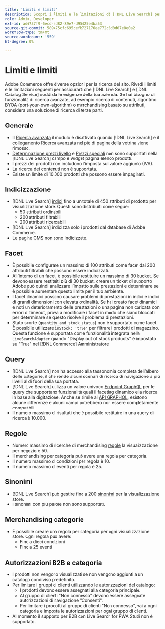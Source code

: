 ```yaml
---
title: 'Limiti e limiti'
description: Scopri i limiti e le limitazioni di [!DNL Live Search] per soddisfare le esigenze dell'azienda.
role: Admin, Developer
exl-id: ad6737f9-6ecd-4d82-89e7-d95425e4ba53
source-git-commit: 589475cfc695cefb727176ee772c8d0d07e8e0a2
workflow-type: tm+mt
source-wordcount: '559'
ht-degree: 0%

---
```


# Limiti e limiti

Adobe Commerce offre diverse opzioni per la ricerca del sito. Rivedi i limiti e le limitazioni seguenti per assicurarti che [!DNL Live Search] e [!DNL Catalog Service] soddisfa le esigenze della tua azienda. Se hai bisogno di funzionalità di ricerca avanzate, ad esempio ricerca di contenuti, algoritmo BYOA (port-your-own-algorithm) o merchandising basato su attributi, considera una soluzione di ricerca di terze parti.

## Generale

- Il [Ricerca avanzata](https://experienceleague.adobe.com/en/docs/commerce-admin/catalog/catalog/search/search) il modulo è disattivato quando [!DNL Live Search] e il collegamento Ricerca avanzata nel piè di pagina della vetrina viene rimosso.
- [Determinazione prezzi livello](https://experienceleague.adobe.com/en/docs/commerce-admin/catalog/products/pricing/product-price-tier) e [Prezzi speciali](https://experienceleague.adobe.com/en/docs/commerce-admin/catalog/products/pricing/product-price-special) non sono supportati nella [!DNL Live Search] campo e widget pagina elenco prodotti.
- I prezzi dei prodotti non includono l&#39;imposta sul valore aggiunto (IVA).
- La ricerca dei contenuti non è supportata.
- Esiste un limite di 10.000 prodotti che possono essere impaginati.

## Indicizzazione

- [!DNL Live Search] [indici](indexing.md) fino a un totale di 450 attributi di prodotto per visualizzazione store. Questi sono distribuiti come segue:
   - 50 attributi ordinabili
   - 200 attributi filtrabili
   - 200 attributi ricercabili
- [!DNL Live Search] indicizza solo i prodotti dal database di Adobe Commerce.
- Le pagine CMS non sono indicizzate.

## Facet

- È possibile configurare un massimo di 100 attributi come facet dai 200 attributi filtrabili che possono essere indicizzati.
- All’interno di un facet, è possibile restituire un massimo di 30 bucket. Se devono essere restituiti più di 30 bucket, [creare un ticket di supporto](https://experienceleague.adobe.com/en/docs/commerce-knowledge-base/kb/help-center-guide/magento-help-center-user-guide) Adobe può quindi analizzare l’impatto sulle prestazioni e determinare se è possibile aumentare questo limite per il tuo ambiente.
- I facet dinamici possono causare problemi di prestazioni in indici e indici di grandi dimensioni con elevata ordinalità. Se hai creato facet dinamici e noti un deterioramento delle prestazioni o una pagina non caricata con errori di timeout, prova a modificare i facet in modo che siano bloccati per determinare se questo risolve il problema di prestazioni.
- Stato scorte (`quantity_and_stock_status`) non è supportato come facet. È possibile utilizzare `inStock: 'true'` per filtrare i prodotti di magazzino. Questa funzione è supportata come funzionalità integrata nella `LiveSearchAdapter` quando &quot;Display out of stock products&quot; è impostato su &quot;True&quot; nel [!DNL Commerce] Amministratore

## Query

- [!DNL Live Search] non ha accesso alla tassonomia completa dell’albero delle categorie, il che rende alcuni scenari di ricerca di navigazione a più livelli al di fuori della sua portata.
- [!DNL Live Search] utilizza un valore univoco [Endpoint GraphQL](https://developer.adobe.com/commerce/services/graphql/live-search/) per le query che supportano funzionalità quali il faceting dinamico e la ricerca in base alla digitazione. Anche se simile al [API GRAPHQL](https://developer.adobe.com/commerce/webapi/graphql/), esistono alcune differenze e alcuni campi potrebbero non essere completamente compatibili.
- Il numero massimo di risultati che è possibile restituire in una query di ricerca è 10.000.

## Regole

- Numero massimo di ricerche di merchandising [regole](rules.md) la visualizzazione per negozio è 50.
- Il merchandising per categoria può avere una regola per categoria.
- Il numero massimo di condizioni per regola è 10.
- Il numero massimo di eventi per regola è 25.

## Sinonimi

- [!DNL Live Search] può gestire fino a 200 [sinonimi](synonyms.md) per la visualizzazione store.
- I sinonimi con più parole non sono supportati.

## Merchandising categorie

- È possibile creare una regola per categoria per ogni visualizzazione store. Ogni regola può avere:
   - Fino a dieci condizioni
   - Fino a 25 eventi

## Autorizzazioni B2B e categoria

- I prodotti non vengono visualizzati se non vengono aggiunti a un catalogo condiviso predefinito.
- Per limitare i gruppi di clienti utilizzando le autorizzazioni del catalogo:
   - I prodotti devono essere assegnati alla categoria principale.
   - Al gruppo di clienti &quot;Non connesso&quot; devono essere assegnate autorizzazioni di navigazione &quot;Consenti&quot;.
   - Per limitare i prodotti al gruppo di clienti &quot;Non connesso&quot;, vai a ogni categoria e imposta le autorizzazioni per ogni gruppo di clienti.
- Al momento il supporto per B2B con Live Search for PWA Studi non è supportato.
